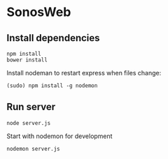 # SonosWeb

## Install dependencies

    npm install
    bower install
    
Install nodeman to restart express when files change:

    (sudo) npm install -g nodemon
    
## Run server

    node server.js

Start with nodemon for development

    nodemon server.js
